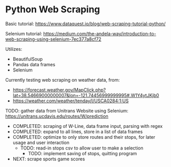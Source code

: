 # Python Web Scraping
Basic tutorial: https://www.dataquest.io/blog/web-scraping-tutorial-python/

Selenium tutorial: https://medium.com/the-andela-way/introduction-to-web-scraping-using-selenium-7ec377a8cf72

Utilizes:
- BeautifulSoup
- Pandas data frames
- Selenium

Currently testing web scraping on weather data, from:
- https://forecast.weather.gov/MapClick.php?lat=38.54669000000007&lon=-121.74456999999995#.W1Y4ytJKjb0
- https://weather.com/weather/tenday/l/USCA0284:1:US

TODO: gather data from Unitrans Website using Selenium: https://unitrans.ucdavis.edu/routes/W/prediction
- COMPLETED: scraping of W-Line, data frame input, parsing with regex
- COMPLETED: expand to all lines, store in a list of data frames
- COMPLETED: optimize to only store routes and their stops, for later usage and user interaction
    - TODO: read-in stops csv to allow user to make a selection
        - TODO: implement saving of stops, quitting program
- NEXT: scrape sports game scores